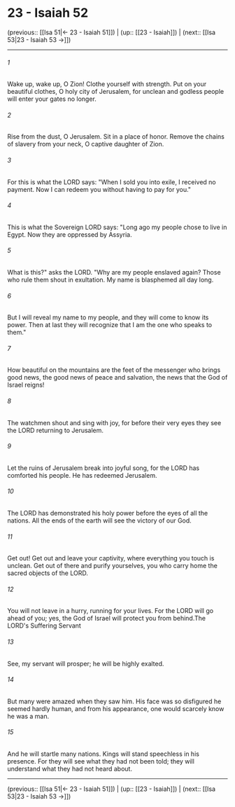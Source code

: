 # 23 - Isaiah 52

(previous:: [[Isa 51|← 23 - Isaiah 51]]) | (up:: [[23 - Isaiah]]) | (next:: [[Isa 53|23 - Isaiah 53 →]])

***


###### 1 
Wake up, wake up, O Zion! Clothe yourself with strength. Put on your beautiful clothes, O holy city of Jerusalem, for unclean and godless people will enter your gates no longer. 

###### 2 
Rise from the dust, O Jerusalem. Sit in a place of honor. Remove the chains of slavery from your neck, O captive daughter of Zion. 

###### 3 
For this is what the LORD says: "When I sold you into exile, I received no payment. Now I can redeem you without having to pay for you." 

###### 4 
This is what the Sovereign LORD says: "Long ago my people chose to live in Egypt. Now they are oppressed by Assyria. 

###### 5 
What is this?" asks the LORD. "Why are my people enslaved again? Those who rule them shout in exultation. My name is blasphemed all day long. 

###### 6 
But I will reveal my name to my people, and they will come to know its power. Then at last they will recognize that I am the one who speaks to them." 

###### 7 
How beautiful on the mountains are the feet of the messenger who brings good news, the good news of peace and salvation, the news that the God of Israel reigns! 

###### 8 
The watchmen shout and sing with joy, for before their very eyes they see the LORD returning to Jerusalem. 

###### 9 
Let the ruins of Jerusalem break into joyful song, for the LORD has comforted his people. He has redeemed Jerusalem. 

###### 10 
The LORD has demonstrated his holy power before the eyes of all the nations. All the ends of the earth will see the victory of our God. 

###### 11 
Get out! Get out and leave your captivity, where everything you touch is unclean. Get out of there and purify yourselves, you who carry home the sacred objects of the LORD. 

###### 12 
You will not leave in a hurry, running for your lives. For the LORD will go ahead of you; yes, the God of Israel will protect you from behind.The LORD's Suffering Servant 

###### 13 
See, my servant will prosper; he will be highly exalted. 

###### 14 
But many were amazed when they saw him. His face was so disfigured he seemed hardly human, and from his appearance, one would scarcely know he was a man. 

###### 15 
And he will startle many nations. Kings will stand speechless in his presence. For they will see what they had not been told; they will understand what they had not heard about.

***

(previous:: [[Isa 51|← 23 - Isaiah 51]]) | (up:: [[23 - Isaiah]]) | (next:: [[Isa 53|23 - Isaiah 53 →]])
